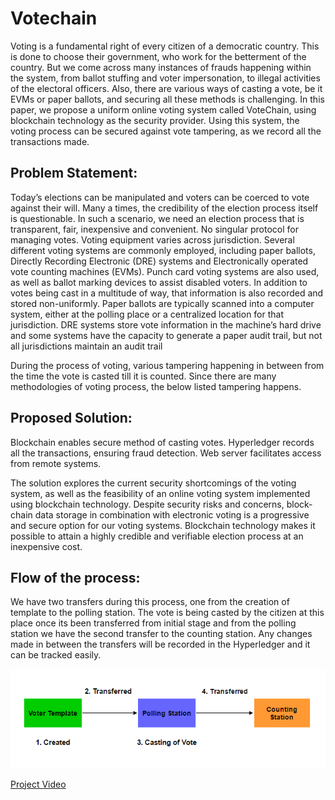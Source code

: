 **Votechain**
=============

Voting is a fundamental right of every citizen of a democratic country. This is done to choose their government, who work for the betterment of the country. But we come across many instances of frauds happening within the system, from ballot stuffing and voter impersonation, to illegal activities of the electoral officers. Also, there are various ways of casting a vote, be it EVMs or paper ballots, and securing all these methods is challenging. In this paper, we propose a uniform online voting system called VoteChain, using blockchain technology as the security provider. Using this system, the voting process can be secured against vote tampering, as we record all the transactions made. 

**Problem Statement:**
----------------------

Today’s elections can be manipulated and voters can be coerced to vote against their will. Many a times, the credibility of the election process itself is questionable. In such a scenario, we need an election process that is transparent, fair, inexpensive and convenient. No singular protocol for managing votes. Voting equipment varies across jurisdiction. Several different voting systems are commonly employed, including paper ballots, Directly Recording Electronic (DRE) systems and Electronically operated vote counting machines (EVMs). Punch card voting systems are also used, as well as ballot marking devices to assist disabled voters. In addition to votes being cast in a multitude of way, that information is also recorded and stored non-uniformly. Paper ballots are typically scanned into a computer system, either at the polling place or a centralized location for that jurisdiction. DRE systems store vote information in the machine’s hard drive and some systems have the capacity to generate a paper audit trail, but not all jurisdictions maintain an audit trail

During the process of voting, various tampering happening in between from the time the vote is casted till it is counted. Since there are many methodologies of voting process, the below listed tampering happens.

**Proposed Solution:**
----------------------

Blockchain enables secure method of casting votes. Hyperledger records all the transactions, ensuring fraud detection. Web server facilitates access from remote systems.

  The solution explores the current security shortcomings of the voting system, as well as the feasibility of an online voting system implemented using blockchain technology. Despite security risks and concerns, block-chain data storage in combination with electronic voting is a progressive and secure option for our voting systems. Blockchain technology makes it possible to attain a highly credible and verifiable election process at an inexpensive cost. 

**Flow of the process:**
------------------------

We have two transfers during this process, one from the creation of template to the polling station. The vote is being casted by the citizen at this place once its been transferred from initial stage and from the polling station we have the second transfer to the counting station. Any changes made in between the transfers will be recorded in the Hyperledger and it can be tracked easily. 

![Votechain Flow](/Flow.png)

[Project Video](https://www.youtube.com/watch?v=yXVksS4U2a0)
